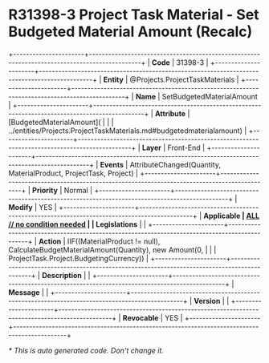 ﻿---
erp.type: front-end-business-rule
erp.entity: Projects.ProjectTaskMaterials
---

# R31398-3 Project Task Material - Set Budgeted Material Amount (Recalc)
+----------------------+----------------------------------------------------------------------------------------------+
| **Code**             | 31398-3                                                                                      |
+----------------------+----------------------------------------------------------------------------------------------+
| **Entity**           | @Projects.ProjectTaskMaterials                                                               |
+----------------------+----------------------------------------------------------------------------------------------+
| **Name**             | SetBudgetedMaterialAmount                                                                    |
+----------------------+----------------------------------------------------------------------------------------------+
| **Attribute**        | [BudgetedMaterialAmount](                                                                    |
|                      | ../entities/Projects.ProjectTaskMaterials.md#budgetedmaterialamount)                         |
+----------------------+----------------------------------------------------------------------------------------------+
| **Layer**            | Front-End                                                                                    |
+----------------------+----------------------------------------------------------------------------------------------+
| **Events**           | AttributeChanged(Quantity, MaterialProduct, ProjectTask, Project)                            |
+----------------------+----------------------------------------------------------------------------------------------+
| **Priority**         | Normal                                                                                       |
+----------------------+----------------------------------------------------------------------------------------------+
| **Modify**           | YES                                                                                          |
+----------------------+----------------------------------------------------------------------------------------------+
| **Applicable         | [ALL // no condition needed](xref:applicable-legislations)                                   |
| Legislations**       |                                                                                              |
+----------------------+----------------------------------------------------------------------------------------------+
| **Action**           | IIF((MaterialProduct != null), CalculateBudgetMaterialAmount(Quantity), new Amount(0,        |
|                      | ProjectTask.Project.BudgetingCurrency))                                                      |
+----------------------+----------------------------------------------------------------------------------------------+
| **Description**      |                                                                                              |
+----------------------+----------------------------------------------------------------------------------------------+
| **Message**          |                                                                                              |
+----------------------+----------------------------------------------------------------------------------------------+
| **Version**          |                                                                                              |
+----------------------+----------------------------------------------------------------------------------------------+
| **Revocable**        | YES                                                                                          |
+----------------------+----------------------------------------------------------------------------------------------+

*\* This is auto generated code. Don't change it.*

